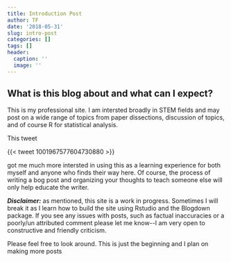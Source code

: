 ```yaml
---
title: Introduction Post
author: TF
date: '2018-05-31'
slug: intro-post
categories: []
tags: []
header:
  caption: ''
  image: ''
---
```


## What is this blog about and what can I expect?

This is my professional site. I am intersted broadly in STEM fields and may post on a wide range of topics from paper dissections, discussion of topics, and of course R for statistical analysis. 

This tweet 

{{< tweet 1001967577604730880 >}}

got me much more intersted in using this as a learning experience for both myself and anyone who finds their way here. Of course, the process of writing a bog post and organizing your thoughts to teach someone else will only help educate the writer.


_**Disclaimer:**_ as mentioned, this site is a work in progress. Sometimes I will break it as I learn how to build the site using Rstudio and the Blogdown package. If you see any issues with posts, such as factual inaccuracies or a poorly/un attributed comment please let me know--I am very open to constructive and friendly criticism.



Please feel free to look around. This is just the beginning and I plan on making more posts